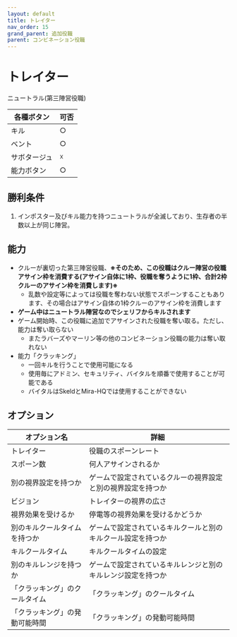 ```yaml
---
layout: default
title: トレイター
nav_order: 15
grand_parent: 追加役職
parent: コンビネーション役職
---
```


# トレイター

ニュートラル(第三陣営役職)

|  各種ボタン |  可否  |
| ---- | ---- |
|  キル  | ○ |
|  ベント  | ○ |
|  サボタージュ  | ☓ |
|  能力ボタン  | ○ |

## 勝利条件
1. インポスター及びキル能力を持つニュートラルが全滅しており、生存者の半数以上が同じ陣営。

## 能力

- クルーが裏切った第三陣営役職、**※そのため、この役職はクルー陣営の役職アサイン枠を消費する(アサイン自体に1枠、役職を奪うように1枠、合計2枠クルーのアサイン枠を消費します)※**
  - 乱数や設定等によっては役職を奪わない状態でスポーンすることもあります、その場合はアサイン自体の1枠クルーのアサイン枠を消費します
- **ゲーム中はニュートラル陣営なのでシェリフからキルされます**
- ゲーム開始時、この役職に追加でアサインされた役職を奪い取る。ただし、能力は奪い取らない
  - またラバーズやマーリン等の他のコンビネーション役職の能力は奪い取れない
- 能力「クラッキング」
  - 一回キルを行うことで使用可能になる
  - 使用毎にアドミン、セキュリティ、バイタルを順番で使用することが可能である
  - バイタルはSkeldとMira-HQでは使用することができない

## オプション

|  オプション名 |  詳細  |
| ---- | ---- |
|  トレイター  | 役職のスポーンレート |
|  スポーン数  | 何人アサインされるか |
|  別の視界設定を持つか  |  ゲームで設定されているクルーの視界設定と別の視界設定を持つか  |
|  ビジョン  | トレイターの視界の広さ  |
|  視界効果を受けるか  |  停電等の視界効果を受けるかどうか  |
|  別のキルクールタイムを持つか  | ゲームで設定されているキルクールと別のキルクール設定を持つか |
|  キルクールタイム  |  キルクールタイムの設定  |
|  別のキルレンジを持つか  |  ゲームで設定されているキルレンジと別のキルレンジ設定を持つか  |
|  「クラッキング」のクールタイム  |  「クラッキング」のクールタイム  |
|  「クラッキング」の発動可能時間  |  「クラッキング」の発動可能時間  |
